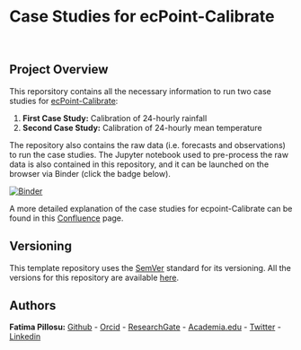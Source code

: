 #  Case Studies for ecPoint-Calibrate

<p>&nbsp;</p>  

## Project Overview
This reporsitory contains all the necessary information to run two case studies for [ecPoint-Calibrate](https://github.com/esowc/ecPoint-Calibrate):
1. **First Case Study:** Calibration of 24-hourly rainfall
2. **Second Case Study:** Calibration of 24-hourly mean temperature

The repository also contains the raw data (i.e. forecasts and observations) to run the case studies. The Jupyter notebook used to pre-process the raw data is also contained in this repository, and it can be launched on the browser via Binder (click the badge below).

[![Binder](https://mybinder.org/badge_logo.svg)](https://mybinder.org/v2/gh/FatimaPillosu/ecPointCalibrate_CaseStudy/HEAD)

A more detailed explanation of the case studies for ecpoint-Calibrate can be found in this [Confluence](https://confluence.ecmwf.int/display/ECPTC/ecPoint-Calibrate+Home) page.

## Versioning  
This template repository uses the [SemVer](http://semver.org/) standard for its versioning. All the versions for this repository are available [here](https://github.com/FatimaPillosu/Template_Metview_Python_JupyterNB_Binder/releases). 

## Authors  
**Fatima Pillosu:** [Github](https://github.com/FatimaPillosu) - [Orcid](https://orcid.org/0000-0001-8127-0990) - [ResearchGate](https://www.researchgate.net/profile/Fatima_Pillosu) - [Academia.edu](https://fatimapillosu.academia.edu/research) - [Twitter](https://twitter.com/PillosuFatima) - [Linkedin](https://www.linkedin.com/in/fatima-pillosu-4269b881/)
